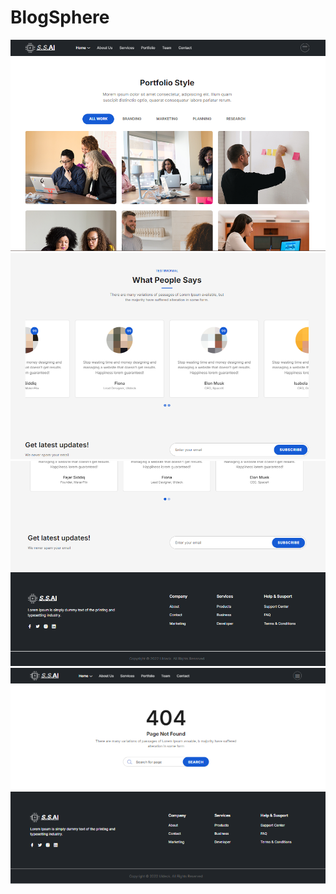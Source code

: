 # BlogSphere

![alt text](image.png)
![alt text](image-2.png)
![alt text](image-3.png)
![alt text](image-1.png)